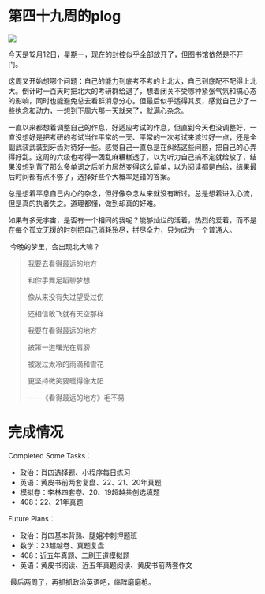 # 第四十九周的plog

![](./Source/49/preface.jpg)

​		今天是12月12日，星期一，现在的封控似乎全部放开了，但图书馆依然是不开门。

​		这周又开始想哪个问题：自己的能力到底考不考的上北大，自己到底配不配得上北大。倒计时一百天时把北大的考研群给退了，想着闭关不受哪种紧张气氛和搞心态的影响，同时也能避免总去看群消息分心。但最后似乎适得其反，感觉自己少了一些执念和动力，一想到下周六那一天就来了，就满心杂念。

​		一直以来都想着调整自己的作息，好适应考试的作息，但直到今天也没调整好，一直没想好是把考研的考试当作平常的一天、平常的一次考试来渡过好一点，还是全副武装武装到牙齿对待好一些。感觉自己一直总是在纠结这些问题，把自己的心弄得好乱。这周的六级也考得一团乱麻糟糕透了，以为听力自己搞不定就给放了，结果没想到背了那么多单词之后听力居然变得这么简单，以为阅读都是白给，结果最后时间都有点不够了，选择好些个大概率是错的答案。

​		总是想着平息自己内心的杂念，但好像杂念从来就没有断过。总是想着进入心流，但是真的执者失之。道理都懂，做到却真的好难。

​		如果有多元宇宙，是否有一个相同的我呢？能够灿烂的活着，热烈的爱着，而不是在每个孤立无援的时刻把自己消耗殆尽，拼尽全力，只为成为一个普通人。

​		今晚的梦里，会出现北大嘛？

> 我要去看得最远的地方
>
> 和你手舞足蹈聊梦想
>
> 像从来没有失过望受过伤
>
> 还相信敢飞就有天空那样
>
> 我要在看得最远的地方
>
> 披第一道曙光在肩膀
>
> 被泼过太冷的雨滴和雪花
>
> 更坚持微笑要暖得像太阳
>
> ——《看得最远的地方》毛不易



# 完成情况

Completed Some Tasks：

- 政治：肖四选择题、小程序每日练习
- 英语：黄皮书前两套复盘、22、21、20年真题
- 模拟卷：李林四套卷、20、19超越共创选填题
- 408：22、21年真题

Future Plans：

- 政治：肖四基本背熟、腿姐冲刺押题班
- 数学：23超越卷、真题复盘
- 408：近五年真题、二刷王道模拟题
- 英语：黄皮书阅读、近五年真题阅读、黄皮书前两套作文

​		最后两周了，再抓抓政治英语吧，临阵磨磨枪。

​		